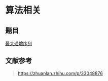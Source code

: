 # 算法相关

## 题目

[最大递增序列](./demo/longest-increasing-subsequence)

## 文献参考

> https://zhuanlan.zhihu.com/p/33048876